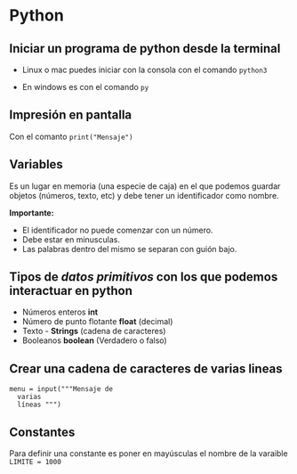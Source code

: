 # Python 

## Iniciar un programa de python desde la terminal
+ Linux o mac puedes iniciar con la consola con el comando `python3 `
* En windows es con el comando `py`

## Impresión en pantalla
Con el comanto `print("Mensaje")`

## Variables
Es un lugar en memoria (una especie de caja) en el que podemos guardar objetos (números, texto, etc) y debe tener un identificador como nombre.

**Importante:**

+ El identificador no puede comenzar con un número.
+ Debe estar en minusculas. 
+ Las palabras dentro del mismo se separan con guión bajo.

## Tipos de *datos primitivos* con los que podemos interactuar en python
+ Números enteros **int**
+ Número de punto flotante **float** (decimal)
+ Texto -  **Strings** (cadena de caracteres)
+ Booleanos **boolean** (Verdadero o falso)

## Crear una cadena de caracteres de varias lineas

```
menu = input("""Mensaje de 
  varias 
  líneas """)
```

## Constantes

Para definir una constante es poner en mayúsculas el nombre de la varaible `LIMITE = 1000`
